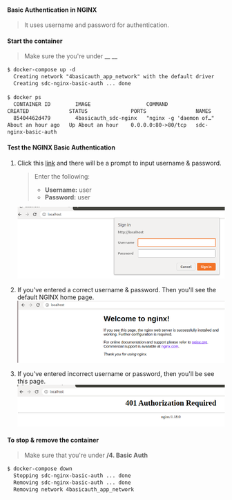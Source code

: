#### Basic Authentication in NGINX
>  It uses username and password for authentication.

#### Start the container
> Make sure the you're under __ __
```
$ docker-compose up -d
  Creating network "4basicauth_app_network" with the default driver
  Creating sdc-nginx-basic-auth ... done

$ docker ps 
  CONTAINER ID        IMAGE                  COMMAND                  CREATED             STATUS              PORTS                NAMES
  85404462d479        4basicauth_sdc-nginx   "nginx -g 'daemon of…"   About an hour ago   Up About an hour    0.0.0.0:80->80/tcp   sdc-nginx-basic-auth
```


#### Test the NGINX Basic Authentication
1. Click this [link](http://localhost:80/) and there will be a prompt to input username & password.<br />
   > Enter the following: <br />
   >  - __Username:__ user <br />
   >  - __Password:__ user
                                                                                                                                                                                                                       
   ![Basic Authentication](./images/basic-auth.png)

2. If you've entered a correct username & password. Then you'll see the default NGINX home page.<br />
   ![NGINX HOME PAGE](./images/index.png)
   
3. If you've entered incorrect username or password, then you'll be see this page. <br />
   ![UNAUTHORIZE](./images/unauthorized.png)    
   
   
#### To stop & remove the container
> Make sure that you're under __/4. Basic Auth__
``` 
$ docker-compose down
  Stopping sdc-nginx-basic-auth ... done
  Removing sdc-nginx-basic-auth ... done
  Removing network 4basicauth_app_network
```
    
   
